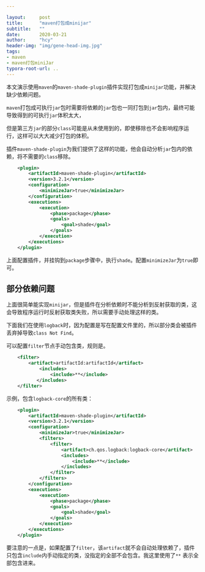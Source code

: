 ```yaml
---

layout:     post
title:      "maven打包成minijar"
subtitle:   ""
date:       2020-03-21
author:     "hcy"
header-img: "img/gene-head-img.jpg"
tags:
- maven
- maven打包miniJar
typora-root-url: ..
---
```






本文演示使用`maven`的`maven-shade-plugin`插件实现打包成`minijar`功能，并解决缺少依赖问题。





`maven`打包成可执行`jar`包时需要将依赖的`jar`包也一同打包到`jar`包内，最终可能导致得到的可执行`jar`体积太大，

但是第三方`jar`的部分`class`可能是从未使用到的，即使移除也不会影响程序运行，这样可以大大减少打包的体积。





插件`maven-shade-plugin`为我们提供了这样的功能，他会自动分析`jar`包内的依赖，将不需要的`class`移除。

```xml
    <plugin>
        <artifactId>maven-shade-plugin</artifactId>
        <version>3.2.1</version>
        <configuration>
            <minimizeJar>true</minimizeJar>
        </configuration>
        <executions>
            <execution>
                <phase>package</phase>
                <goals>
                    <goal>shade</goal>
                </goals>
            </execution>
        </executions>
    </plugin>
```



上面配置插件，并挂钩到`package`步骤中，执行`shade`。配置`minimizeJar`为`true`即可。





## 部分依赖问题

上面很简单能实现`minijar`，但是插件在分析依赖时不能分析到反射获取的类，这会导致程序运行时反射获取类失败，所以需要手动处理这样的类。



下面我们在使用`logback`时，因为配置是写在配置文件里的，所以部分类会被插件丢弃掉导致`class Not Find`。

可以配置`filter`节点手动包含类，规则是。

```xml
    <filter>
        <artifact>artifactId:artifactId</artifact>
            <includes>
                <include>**</include>
           </includes>
    </filter>
```



示例，包含`logback-core`的所有类：

```xml
    <plugin>
        <artifactId>maven-shade-plugin</artifactId>
        <version>3.2.1</version>
        <configuration>
            <minimizeJar>true</minimizeJar>
            <filters>
                <filter>
                    <artifact>ch.qos.logback:logback-core</artifact>
                    <includes>
                        <include>**</include>
                    </includes>
                </filter>
            </filters>
        </configuration>
        <executions>
            <execution>
                <phase>package</phase>
                <goals>
                    <goal>shade</goal>
                </goals>
            </execution>
        </executions>
    </plugin>
```





​	要注意的一点是，如果配置了`filter`，该`artifact`就不会自动处理依赖了，插件只包含`include`内手动指定的类，没指定的全部不会包含。我这里使用了`**` 表示全部包含进来。




